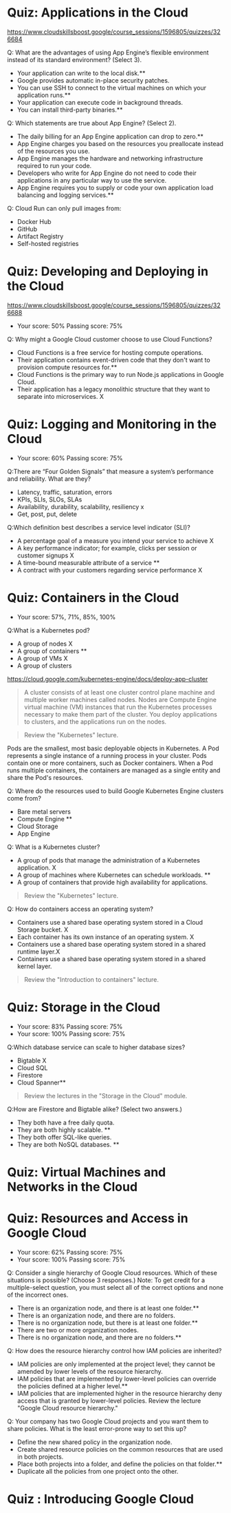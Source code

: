 # Quiz: Applications in the Cloud

https://www.cloudskillsboost.google/course_sessions/1596805/quizzes/326684

Q:
What are the advantages of using App Engine’s flexible environment instead of its standard environment? (Select 3).

- Your application can write to the local disk.\*\*
- Google provides automatic in-place security patches.
- You can use SSH to connect to the virtual machines on which your application runs.\*\*
- Your application can execute code in background threads.
- You can install third-party binaries.\*\*

Q:
Which statements are true about App Engine? (Select 2).

- The daily billing for an App Engine application can drop to zero.\*\*
- App Engine charges you based on the resources you preallocate instead of the resources you use.
- App Engine manages the hardware and networking infrastructure required to run your code.
- Developers who write for App Engine do not need to code their applications in any particular way to use the service.
- App Engine requires you to supply or code your own application load balancing and logging services.\*\*

Q:
Cloud Run can only pull images from:

- Docker Hub
- GitHub
- Artifact Registry
- Self-hosted registries

# Quiz: Developing and Deploying in the Cloud

https://www.cloudskillsboost.google/course_sessions/1596805/quizzes/326688

- Your score: 50% Passing score: 75%

Q:
Why might a Google Cloud customer choose to use Cloud Functions?

- Cloud Functions is a free service for hosting compute operations.
- Their application contains event-driven code that they don't want to provision compute resources for.\*\*
- Cloud Functions is the primary way to run Node.js applications in Google Cloud.
- Their application has a legacy monolithic structure that they want to separate into microservices. X

# Quiz: Logging and Monitoring in the Cloud

- Your score: 60% Passing score: 75%

Q:There are “Four Golden Signals” that measure a system’s performance and reliability. What are they?

- Latency, traffic, saturation, errors
- KPIs, SLIs, SLOs, SLAs
- Availability, durability, scalability, resiliency x
- Get, post, put, delete

Q:Which definition best describes a service level indicator (SLI)?

- A percentage goal of a measure you intend your service to achieve X
- A key performance indicator; for example, clicks per session or customer signups X
- A time-bound measurable attribute of a service \*\*
- A contract with your customers regarding service performance X

# Quiz: Containers in the Cloud

- Your score: 57%, 71%, 85%, 100%

Q:What is a Kubernetes pod?

- A group of nodes X
- A group of containers \*\*
- A group of VMs X
- A group of clusters

https://cloud.google.com/kubernetes-engine/docs/deploy-app-cluster

> A cluster consists of at least one cluster control plane machine and multiple worker machines called nodes. Nodes are Compute Engine virtual machine (VM) instances that run the Kubernetes processes necessary to make them part of the cluster. You deploy applications to clusters, and the applications run on the nodes.

> Review the "Kubernetes" lecture.

Pods are the smallest, most basic deployable objects in Kubernetes. A Pod represents a single instance of a running process in your cluster. Pods contain one or more containers, such as Docker containers. When a Pod runs multiple containers, the containers are managed as a single entity and share the Pod's resources.

Q: Where do the resources used to build Google Kubernetes Engine clusters come from?

- Bare metal servers
- Compute Engine \*\*
- Cloud Storage
- App Engine

Q: What is a Kubernetes cluster?

- A group of pods that manage the administration of a Kubernetes application. X
- A group of machines where Kubernetes can schedule workloads. \*\*
- A group of containers that provide high availability for applications.

> Review the "Kubernetes" lecture.

Q: How do containers access an operating system?

- Containers use a shared base operating system stored in a Cloud Storage bucket. X
- Each container has its own instance of an operating system. X
- Containers use a shared base operating system stored in a shared runtime layer.X
- Containers use a shared base operating system stored in a shared kernel layer.

> Review the "Introduction to containers" lecture.

# Quiz: Storage in the Cloud

- Your score: 83% Passing score: 75%
- Your score: 100% Passing score: 75%

Q:Which database service can scale to higher database sizes?

- Bigtable X
- Cloud SQL
- Firestore
- Cloud Spanner\*\*

> Review the lectures in the "Storage in the Cloud" module.

Q:How are Firestore and Bigtable alike? (Select two answers.)

- They both have a free daily quota.
- They are both highly scalable. \*\*
- They both offer SQL-like queries.
- They are both NoSQL databases. \*\*

# Quiz: Virtual Machines and Networks in the Cloud

# Quiz: Resources and Access in Google Cloud

- Your score: 62% Passing score: 75%
- Your score: 100% Passing score: 75%

Q: Consider a single hierarchy of Google Cloud resources. Which of these situations is possible? (Choose 3 responses.)
Note: To get credit for a multiple-select question, you must select all of the correct options and none of the incorrect ones.

- There is an organization node, and there is at least one folder.\*\*
- There is an organization node, and there are no folders.
- There is no organization node, but there is at least one folder.\*\*
- There are two or more organization nodes.
- There is no organization node, and there are no folders.\*\*

Q: How does the resource hierarchy control how IAM policies are inherited?

- IAM policies are only implemented at the project level; they cannot be amended by lower levels of the resource hierarchy.
- IAM policies that are implemented by lower-level policies can override the policies defined at a higher level.\*\*
- IAM policies that are implemented higher in the resource hierarchy deny access that is granted by lower-level policies.
  Review the lecture "Google Cloud resource hierarchy."

Q: Your company has two Google Cloud projects and you want them to share policies. What is the least error-prone way to set this up?

- Define the new shared policy in the organization node.
- Create shared resource policies on the common resources that are used in both projects.
- Place both projects into a folder, and define the policies on that folder.\*\*
- Duplicate all the policies from one project onto the other.

# Quiz : Introducing Google Cloud

